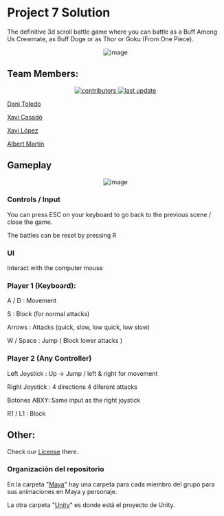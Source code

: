 # Project 7 Solution

The definitive 3d scroll battle game where you can battle as a Buff Among Us Crewmate, as Buff Doge or as Thor or Goku (From One Piece).

<div id="header" align="center">

![image](https://user-images.githubusercontent.com/79161140/212327334-9757bcf5-58e4-4443-b4c4-55a9aa96ccc3.png)

</div>

## Team Members:

<div id="header" align="center">

<a href="https://github.com/Dani-24/Project7_Solution/graphs/contributors">
    <img src="https://img.shields.io/github/contributors/Dani-24/Project7_Solution" alt="contributors" /> 
</a>
  
<a href="">
    <img src="https://img.shields.io/github/last-commit/Dani-24/Project7_Solution" alt="last update" />
</a>

</div>

[Dani Toledo](https://github.com/Dani-24)

[Xavi Casadó](https://github.com/Akage369)

[Xavi López](https://github.com/Xavierlm11)

[Albert Martín](https://github.com/T4skar)

## Gameplay

<div id="header" align="center">

![image](https://user-images.githubusercontent.com/79161140/212328105-25410c5d-f6a6-40d7-a36f-0a4bd4c3b36b.png)

</div>

### Controls / Input

You can press ESC on your keyboard to go back to the previous scene / close the game.

The battles can be reset by pressing R

### UI

Interact with the computer mouse

### Player 1 (Keyboard):

A / D : Movement

S : Block (for normal attacks)

Arrows : Attacks (quick, slow, low quick, low slow)

W / Space : Jump ( Block lower attacks )

### Player 2 (Any Controller)

Left Joystick : Up -> Jump / left & right for movement

Right Joystick : 4 directions 4 diferent attacks

Botones ABXY: Same input as the right joystick

R1 / L1 : Block


## Other:

Check our [License](https://github.com/Dani-24/Project7_Solution/blob/main/LICENSE) there.

### Organización del repositorio

En la carpeta "[Maya](https://github.com/Dani-24/Project7_Solution/tree/main/Maya)" hay una carpeta para cada miembro del grupo para sus animaciones en Maya y personaje.

La otra carpeta "[Unity](https://github.com/Dani-24/Project7_Solution/tree/main/Unity)" es donde está el proyecto de Unity.
